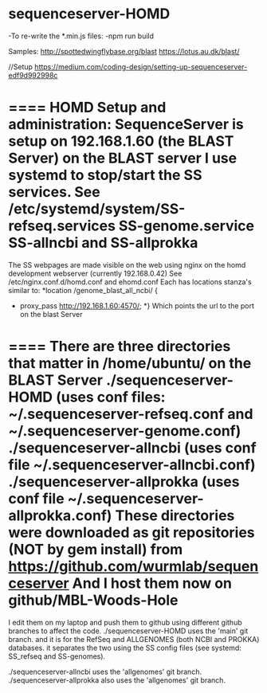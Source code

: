 # sequenceserver-HOMD

-To re-write the *.min.js files:
-npm run build

Samples:
http://spottedwingflybase.org/blast
https://lotus.au.dk/blast/

//Setup
https://medium.com/coding-design/setting-up-sequenceserver-edf9d992998c

====
HOMD Setup and administration:
SequenceServer is setup on 192.168.1.60 (the BLAST Server)
on the BLAST server I use systemd to stop/start the SS services.
See /etc/systemd/system/SS-refseq.services SS-genome.service SS-allncbi and SS-allprokka
====
The SS webpages are made visible on the web using nginx on the 
homd development webserver (currently 192.168.0.42)
See /etc/nginx.conf.d/homd.conf and ehomd.conf
Each has locations stanza's similar to:
*location /genome_blast_all_ncbi/ {
*    proxy_pass http://192.168.1.60:4570/;
*}
Which points the url to the port on the blast Server

====
There are three directories that matter in /home/ubuntu/ on the BLAST Server
./sequenceserver-HOMD  (uses conf files: ~/.sequenceserver-refseq.conf and ~/.sequenceserver-genome.conf)
./sequenceserver-allncbi (uses conf file ~/.sequenceserver-allncbi.conf)
./sequenceserver-allprokka (uses conf file ~/.sequenceserver-allprokka.conf)
These directories were downloaded as git repositories (NOT by gem install) from  https://github.com/wurmlab/sequenceserver
And I host them now on github/MBL-Woods-Hole
====
I edit them on my laptop and push them to github using different github branches to affect the code.
./sequenceserver-HOMD uses the 'main' git branch.
   and it is for the RefSeq and ALLGENOMES (both NCBI and PROKKA) databases.
   it separates the two using the SS config files (see systemd: SS_refseq and SS-genomes).

./sequenceserver-allncbi   uses the 'allgenomes' git branch.
./sequenceserver-allprokka also uses the 'allgenomes' git branch.
   
   
   
